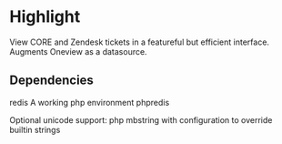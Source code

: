 Highlight
=========

View CORE and Zendesk tickets in a featureful but efficient interface.
Augments Oneview as a datasource.


Dependencies
---------
redis
A working php environment
phpredis

Optional unicode support:
php mbstring with configuration to override builtin strings
